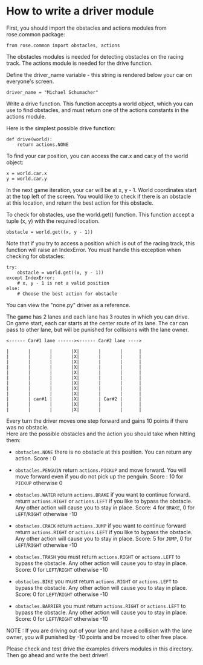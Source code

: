 How to write a driver module
============================

First, you should import the obstacles and actions modules from rose.common
package:

    from rose.common import obstacles, actions

The obstacles modules is needed for detecting obstacles on the racing track.
The actions module is needed for the drive function.

Define the driver_name variable - this string is rendered below your car on
everyone's screen.

    driver_name = "Michael Schumacher"

Write a drive function. This function accepts a world object, which you can use
to find obstacles, and must return one of the actions constants in the actions
module.

Here is the simplest possible drive function:

    def drive(world):
        return actions.NONE

To find your car position, you can access the car.x and car.y of the world
object:

    x = world.car.x
    y = world.car.y

In the next game iteration, your car will be at x, y - 1. World coordinates
start at the top left of the screen. You would like to check if there is an
obstacle at this location, and return the best action for this obstacle.

To check for obstacles, use the world.get() function. This function
accept a tuple (x, y) with the required location.

    obstacle = world.get((x, y - 1))

Note that if you try to access a position which is out of the racing track,
this function will raise an IndexError. You must handle this exception when
checking for obstacles:

    try:
        obstacle = world.get((x, y - 1))
    except IndexError:
        # x, y - 1 is not a valid position
    else:
        # Choose the best action for obstacle

You can view the "none.py" driver as a reference.

The game has 2 lanes and each lane has 3 routes in which you can drive.
On game start, each car starts at the center route of its lane.
The car can pass to other lane, but will be punished for collisions
with the lane owner.

    <------ Car#1 lane ------><------ Car#2 lane ---->

    |       |       |       |X|       |       |      |
    |       |       |       |X|       |       |      |
    |       |       |       |X|       |       |      |
    |       |       |       |X|       |       |      |
    |       |       |       |X|       |       |      |
    |       |       |       |X|       |       |      |
    |       |       |       |X|       |       |      |
    |       |       |       |X|       |       |      |
    |       |       |       |X|       |       |      |
    |       | car#1 |       |X|       | Car#2 |      |
    |       |       |       |X|       |       |      |
    |       |       |       |X|       |       |      |

Every turn the driver moves one step forward and gains 10 points
if there was no obstacle.  
Here are the possible obstacles and the action you should take when hitting
them:

* `obstacles.NONE`      there is no obstacle at this position. You can return any
                        action.
                        Score : 0

* `obstacles.PENGUIN`   return `actions.PICKUP` and move forward. You will
                        move forward even if you do not pick up the penguin.
                        Score : 10 for `PICKUP` otherwise 0

* `obstacles.WATER`     return `actions.BRAKE` if you want to continue forward.
                        return `actions.RIGHT` or `actions.LEFT` if you like to
                        bypass the obstacle. Any other action will cause you to
                        stay in place.
                        Score: 4 for `BRAKE`, 0 for `LEFT`/`RIGHT` otherwise -10

* `obstacles.CRACK`     return `actions.JUMP` if you want to continue forward
                        return `actions.RIGHT` or `actions.LEFT` if you like to
                        bypass the obstacle. Any other action will cause you to
                        stay in place.
                        Score: 5 for `JUMP`, 0 for `LEFT`/`RIGHT` otherwise -10

* `obstacles.TRASH`     you must return `actions.RIGHT` or `actions.LEFT` to bypass
                        the obstacle. Any other action will cause you to
                        stay in place.
                        Score: 0 for `LEFT`/`RIGHT` otherwise -10

* `obstacles.BIKE`      you must return `actions.RIGHT` or `actions.LEFT` to bypass
                        the obstacle. Any other action will cause you to
                        stay in place.
                        Score: 0 for `LEFT`/`RIGHT` otherwise -10

* `obstacles.BARRIER`   you must return `actions.RIGHT` or `actions.LEFT` to bypass
                        the obstacle. Any other action will cause you to
                        stay in place.
                        Score: 0 for `LEFT`/`RIGHT` otherwise -10

NOTE : If you are driving out of your lane and have a collision with the lane
       owner, you will punished by -10 points and be moved to other free place.


Please check and test drive the examples drivers modules in this directory.
Then go ahead and write the best driver!
